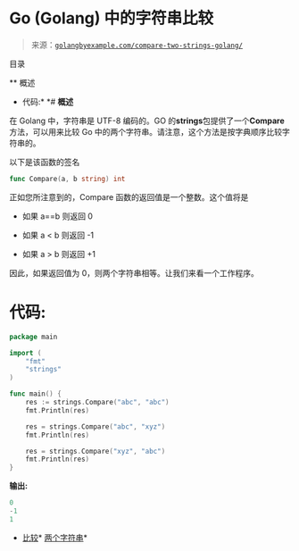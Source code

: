 <!--yml

类别: 未分类

日期：2024-10-13 06:11:51

-->

# Go (Golang) 中的字符串比较

> 来源：[`golangbyexample.com/compare-two-strings-golang/`](https://golangbyexample.com/compare-two-strings-golang/)

目录

**   概述

+   代码:*  *# **概述**

在 Golang 中，字符串是 UTF-8 编码的。GO 的**strings**包提供了一个**Compare**方法，可以用来比较 Go 中的两个字符串。请注意，这个方法是按字典顺序比较字符串的。

以下是该函数的签名

```go
func Compare(a, b string) int
```

正如您所注意到的，Compare 函数的返回值是一个整数。这个值将是

+   如果 a==b 则返回 0

+   如果 a < b 则返回 -1

+   如果 a > b 则返回 +1

因此，如果返回值为 0，则两个字符串相等。让我们来看一个工作程序。

# **代码:**

```go
package main

import (
    "fmt"
    "strings"
)

func main() {
    res := strings.Compare("abc", "abc")
    fmt.Println(res)

    res = strings.Compare("abc", "xyz")
    fmt.Println(res)

    res = strings.Compare("xyz", "abc")
    fmt.Println(res)
}
```

**输出:**

```go
0
-1
1
```

+   [比较](https://golangbyexample.com/tag/compare/)*   [两个字符串](https://golangbyexample.com/tag/two-strings/)*
